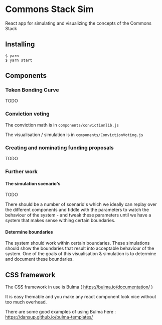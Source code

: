 # Commons Stack Sim

React app for simulating and visualizing the concepts of the Commons Stack

## Installing

```
$ yarn
$ yarn start
```

## Components

### Token Bonding Curve

TODO

### Conviction voting

The conviction math is in `components/convictionlib.js`

The visualisation / simulation is in `components/ConvictionVoting.js`


### Creating and nominating funding proposals

TODO

### Further work

#### The simulation scenario's

TODO

There should be a number of scenario's which we ideally can replay over the different components and fiddle with the parameters to watch the behaviour of the system - and tweak these parameters until we have a system that makes sense withing certain boundaries.

#### Determine boundaries

The system should work within certain boundaries. These simulations should show the boundaries that result into acceptable behaviour of the system. One of the goals of this visualisation & simulation is to determine and document these boundaries.

## CSS framework

The CSS framework in use is Bulma ( https://bulma.io/documentation/ )

It is easy themable and you make any react component look nice without too much overhead.

There are some good examples of using Bulma here : https://dansup.github.io/bulma-templates/

